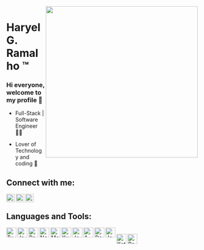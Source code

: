 <img align="right" width="400" height="400" src="https://octodex.github.com/images/heisencat.png">

# Haryel G. Ramalho :tm:

### Hi everyone, welcome to my profile :wave:

- Full-Stack | Software Engineer :man_technologist:

- Lover of Technology and coding :exploding_head:

## Connect with me:
[<img align="left" alt="haryel_dev | Twitter" width="22px" src="https://cdn.jsdelivr.net/gh/devicons/devicon/icons/twitter/twitter-original.svg" />][twitter]
[<img align="left" alt="haryel gillet ramalho | LinkedIn" width="22px" src="https://cdn.jsdelivr.net/gh/devicons/devicon/icons/linkedin/linkedin-original.svg" />][linkedin]
[<img align="left" alt="haryel gillet ramalho | Github" width="22px" src="https://cdn.jsdelivr.net/gh/devicons/devicon/icons/github/github-original.svg" />][github]

<br />

## Languages and Tools:
<img align="left" alt="Typescript" width="26px" src="https://cdn.jsdelivr.net/gh/devicons/devicon/icons/typescript/typescript-original.svg" />
<img align="left" alt="Javascript" width="26px" src="https://cdn.jsdelivr.net/gh/devicons/devicon/icons/javascript/javascript-plain.svg" />
<img align="left" alt="React" width="26px" src="https://cdn.jsdelivr.net/gh/devicons/devicon/icons/react/react-original.svg" />
<img align="left" alt="Node.js" width="26px" src="https://cdn.jsdelivr.net/gh/devicons/devicon/icons/nodejs/nodejs-original.svg" />
<img align="left" alt="MongoDB" width="26px" src="https://cdn.jsdelivr.net/gh/devicons/devicon/icons/mongodb/mongodb-original.svg" />
<img align="left" alt="Kubernetes" width="26px" src="https://cdn.jsdelivr.net/gh/devicons/devicon/icons/kubernetes/kubernetes-plain.svg" />
<img align="left" alt="Jenkins" width="26px" src="https://cdn.jsdelivr.net/gh/devicons/devicon/icons/jenkins/jenkins-original.svg" />
<img align="left" alt="AWS" width="26px" src="https://cdn.jsdelivr.net/gh/devicons/devicon/icons/amazonwebservices/amazonwebservices-original.svg" />
<img align="left" alt="Docker" width="26px" src="https://cdn.jsdelivr.net/gh/devicons/devicon/icons/docker/docker-original.svg" />
<img align="left" alt="Jest" width="26px" src="https://cdn.jsdelivr.net/gh/devicons/devicon/icons/jest/jest-plain.svg" />

<br />

<img align="left" alt="Kotlin" width="26px" src="https://cdn.jsdelivr.net/gh/devicons/devicon/icons/kotlin/kotlin-original.svg" />
<img align="left" alt="Redis" width="26px" src="https://cdn.jsdelivr.net/gh/devicons/devicon/icons/redis/redis-original.svg" />


[twitter]: https://twitter.com/haryel_dev
[linkedin]: https://www.linkedin.com/in/haryelramalho/
[github]: https://github.com/haryelramalho
[gmail]: mailto:haryel.dev@gmail.com
